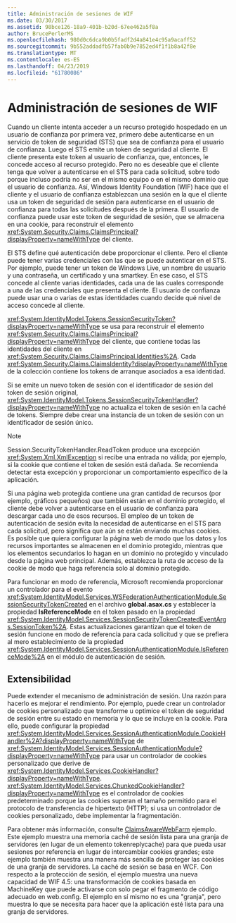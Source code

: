 ```yaml
---
title: Administración de sesiones de WIF
ms.date: 03/30/2017
ms.assetid: 98bce126-18a9-401b-b20d-67ee462a5f8a
author: BrucePerlerMS
ms.openlocfilehash: 980d0c6dca9b0b5fadf2d4a841e4c95a9acaff52
ms.sourcegitcommit: 9b552addadfb57fab0b9e7852ed4f1f1b8a42f8e
ms.translationtype: MT
ms.contentlocale: es-ES
ms.lasthandoff: 04/23/2019
ms.locfileid: "61780086"
---
```

# <a name="wif-session-management"></a>Administración de sesiones de WIF
Cuando un cliente intenta acceder a un recurso protegido hospedado en un usuario de confianza por primera vez, primero debe autenticarse en un servicio de token de seguridad (STS) que sea de confianza para el usuario de confianza. Luego el STS emite un token de seguridad al cliente. El cliente presenta este token al usuario de confianza, que, entonces, le concede acceso al recurso protegido. Pero no es deseable que el cliente tenga que volver a autenticarse en el STS para cada solicitud, sobre todo porque incluso podría no ser en el mismo equipo o en el mismo dominio que el usuario de confianza. Así, Windows Identity Foundation (WIF) hace que el cliente y el usuario de confianza establezcan una sesión en la que el cliente usa un token de seguridad de sesión para autenticarse en el usuario de confianza para todas las solicitudes después de la primera. El usuario de confianza puede usar este token de seguridad de sesión, que se almacena en una cookie, para reconstruir el elemento <xref:System.Security.Claims.ClaimsPrincipal?displayProperty=nameWithType> del cliente.  
  
 El STS define qué autenticación debe proporcionar el cliente. Pero el cliente puede tener varias credenciales con las que se puede autenticar en el STS. Por ejemplo, puede tener un token de Windows Live, un nombre de usuario y una contraseña, un certificado y una smartkey. En ese caso, el STS concede al cliente varias identidades, cada una de las cuales corresponde a una de las credenciales que presenta el cliente. El usuario de confianza puede usar una o varias de estas identidades cuando decide qué nivel de acceso concede al cliente.  
  
 <xref:System.IdentityModel.Tokens.SessionSecurityToken?displayProperty=nameWithType> se usa para reconstruir el elemento <xref:System.Security.Claims.ClaimsPrincipal?displayProperty=nameWithType> del cliente, que contiene todas las identidades del cliente en <xref:System.Security.Claims.ClaimsPrincipal.Identities%2A>. Cada <xref:System.Security.Claims.ClaimsIdentity?displayProperty=nameWithType> de la colección contiene los tokens de arranque asociados a esa identidad.  
  
 Si se emite un nuevo token de sesión con el identificador de sesión del token de sesión original, <xref:System.IdentityModel.Tokens.SessionSecurityTokenHandler?displayProperty=nameWithType> no actualiza el token de sesión en la caché de tokens. Siempre debe crear una instancia de un token de sesión con un identificador de sesión único.  
  
> [!NOTE]
>  Session.SecurityTokenHandler.ReadToken produce una excepción <xref:System.Xml.XmlException> si recibe una entrada no válida; por ejemplo, si la cookie que contiene el token de sesión está dañada. Se recomienda detectar esta excepción y proporcionar un comportamiento específico de la aplicación.  
  
 Si una página web protegida contiene una gran cantidad de recursos (por ejemplo, gráficos pequeños) que también están en el dominio protegido, el cliente debe volver a autenticarse en el usuario de confianza para descargar cada uno de esos recursos. El empleo de un token de autenticación de sesión evita la necesidad de autenticarse en el STS para cada solicitud, pero significa que aún se están enviando muchas cookies. Es posible que quiera configurar la página web de modo que los datos y los recursos importantes se almacenen en el dominio protegido, mientras que los elementos secundarios lo hagan en un dominio no protegido y vinculado desde la página web principal. Además, establezca la ruta de acceso de la cookie de modo que haga referencia solo al dominio protegido.  
  
 Para funcionar en modo de referencia, Microsoft recomienda proporcionar un controlador para el evento <xref:System.IdentityModel.Services.WSFederationAuthenticationModule.SessionSecurityTokenCreated> en el archivo **global.asax.cs** y establecer la propiedad **IsReferenceMode** en el token pasado en la propiedad <xref:System.IdentityModel.Services.SessionSecurityTokenCreatedEventArgs.SessionToken%2A>. Estas actualizaciones garantizan que el token de sesión funcione en modo de referencia para cada solicitud y que se prefiera al mero establecimiento de la propiedad <xref:System.IdentityModel.Services.SessionAuthenticationModule.IsReferenceMode%2A> en el módulo de autenticación de sesión.  
  
## <a name="extensibility"></a>Extensibilidad  
 Puede extender el mecanismo de administración de sesión. Una razón para hacerlo es mejorar el rendimiento. Por ejemplo, puede crear un controlador de cookies personalizado que transforme u optimice el token de seguridad de sesión entre su estado en memoria y lo que se incluye en la cookie. Para ello, puede configurar la propiedad <xref:System.IdentityModel.Services.SessionAuthenticationModule.CookieHandler%2A?displayProperty=nameWithType> de <xref:System.IdentityModel.Services.SessionAuthenticationModule?displayProperty=nameWithType> para usar un controlador de cookies personalizado que derive de <xref:System.IdentityModel.Services.CookieHandler?displayProperty=nameWithType>. <xref:System.IdentityModel.Services.ChunkedCookieHandler?displayProperty=nameWithType> es el controlador de cookies predeterminado porque las cookies superan el tamaño permitido para el protocolo de transferencia de hipertexto (HTTP); si usa un controlador de cookies personalizado, debe implementar la fragmentación.  
  
 Para obtener más información, consulte [ClaimsAwareWebFarm](https://go.microsoft.com/fwlink/?LinkID=248408) ejemplo. Este ejemplo muestra una memoria caché de sesión lista para una granja de servidores (en lugar de un elemento tokenreplycache) para que pueda usar sesiones por referencia en lugar de intercambiar cookies grandes; este ejemplo también muestra una manera más sencilla de proteger las cookies de una granja de servidores. La caché de sesión se basa en WCF. Con respecto a la protección de sesión, el ejemplo muestra una nueva capacidad de WIF 4.5: una transformación de cookies basada en MachineKey que puede activarse con solo pegar el fragmento de código adecuado en web.config. El ejemplo en sí mismo no es una "granja", pero muestra lo que se necesita para hacer que la aplicación esté lista para una granja de servidores.

